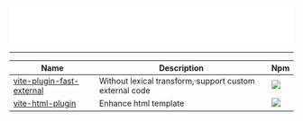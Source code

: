 ![黑发不知勤学早，白首方悔读书迟](https://github.com/caoxiemeihao/vite-plugins/blob/main/svg-gif.svg?raw=true)

---

<table>
  <thead>
    <th>Name</th>
    <th>Description</th>
    <th>Npm</th>
  </thead>
  <tbody>
    <tr>
      <td>
        <a href="packages/vite-plugin-fast-external">vite-plugin-fast-external</a>
      </td>
      <td>Without lexical transform, support custom external code</td>
      <td>
        <a href="https://npmjs.org/package/vite-plugin-fast-external">
          <img src="https://img.shields.io/npm/dw/vite-plugin-fast-external.svg">
        </a>
      </td>
    </tr>
    <tr>
      <td>
        <a href="packages/vite-html-plugin">vite-html-plugin</a>
      </td>
      <td>Enhance html template</td>
      <td>
        <a href="https://npmjs.org/package/vite-html-plugin">
          <img src="https://img.shields.io/npm/dw/vite-html-plugin.svg">
        </a>
      </td>
    </tr>
  </tbody>
</table>
